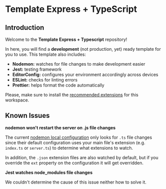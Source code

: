 # Template Express + TypeScript

## Introduction

Welcome to the **Template Express + Typescript** repository!

In here, you will find a **development** (not production, yet) ready template for you to use. This template also includes:

- **Nodemon:** watches for file changes to make development easier
- **Jest:** testing framework
- **EditorConfig:** configures your environment accordingly across devices
- **ESLint:** checks for linting errors
- **Prettier:** helps format the code automatically

Please, make sure to install the [recommended extensions](./.vscode/extensions.json) for this workspace.

## Known Issues

**nodemon won't restart the server on .js file changes**

The current [nodemon local configuration](./nodemon.json) only looks for `.ts` file changes since their default configuration uses your main file's extension (e.g. `index.ts` or `server.ts`) to determine what extensions to watch.

In addition, the `.json` extension files are also watched by default, but if you override the `ext` property on the configuration it will get overridden.

**Jest watches node_modules file changes**

We couldn't determine the cause of this issue neither how to solve it.